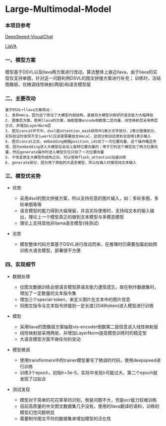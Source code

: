 # Large-Multimodal-Model

### 本项目参考
[DeepSpeed-VisualChat](https://github.com/microsoft/DeepSpeedExamples/tree/master/applications/DeepSpeed-VisualChat)

[LlaVA](https://github.com/haotian-liu/LLaVA)

### 一、模型方案
模型基于DSVL以及llava两方案进行改动，算法整体上接近llava，由于llava的实现仅支持单图，针对这一问题利用DSVL的图文拼接方案进行补充；
训练时，冻结图像层，仅微调线性映射(两层)和语言模型层

### 二、主要改动
```
基于DSVL+llava方案改动：
1. 舍弃mmca，因为这个改动了大模型内部结构，直接将大模型训练好的语言能力大幅降低
2. 图像层方面，使用llava的方案，抽取图像encode倒数第二层向量，线性映射层采用两层方式，并增加LayerNorm层
3. 图文concat环节中，dsvl是attention_mask矩阵中1表示文字部分，2表示图像部分，实际验证时发现不怎么work[应该是需要结合mmca]，这部分依旧还原到全部用1表示输入
4. 图文concat之后，embedding根据position_ids加了一次位置向量，这个操作略显奇怪，因为embedding进入大模型后会加上旋转位置向量的；等于它的这个模型加了两次位置向量，然后generate操作时进入模型仅仅只加了一次位置向量
5. 不改变原生大模型的结构之后，可以使用flash_attention加速训练
6. generate部分，因为用了原始的大语言模型，所以在输入时接受纯文本输入
```

### 三、模型优劣势
- 优势
  - 采用dsvl的图文拼接方案，所以支持任意的图片输入，如：多轮多图，多轮单图等等
  - 语言模型的能力得到大幅保留，并且实际使用时，支持纯文本的输入输出，理论上一个模型真正的做到文本模型与多模态模型
  - 理论上支持其他非llama语言模型(待测试)

- 劣势
  - 模型整体代码方案基于DSVL进行改动而来，在推理时仍需要加载初始预训练大语言模型，部署很不方便 
  

### 四、实现细节
- 数据处理
  - 仅图文数据训练会使语言模型原语言能力遭受遗忘，故在制作数据集时，增加了一定数量的文本指令集
  - 增加三个special-token，来定义图片在文本中的图片信息
  - 将图文指令与文本指令拼接到一定长度(2048token)进入模型进行训练
  
- 模型
  - 采用llava的图像层方案抽取vis-encoder倒数第二层信息进入线性映射层
  - 线性映射层采用两层，并增加LayerNorm提高模型训练时的稳定型
  - 大语言模型方面不做任何的变动
      
- 模型微调
  - 使用transformers中的trainer模型重写了微调的代码，使用deepspeed进行训练
  - 训练3个epoch，初始lr=3e-5，实际中发现lr可能过大，第二个epoch就发现了过拟合

- 测试发现
  - 模型对于简单的花花草草的识别，倒是问题不大，但是ocr能力较难训练
  - 目前高质量的中文图文数据集几乎没有，使用的llava翻译的语料，训练的模型幻觉问题明显
  - 需要制作图文不符的数据集来增加模型的泛化性

